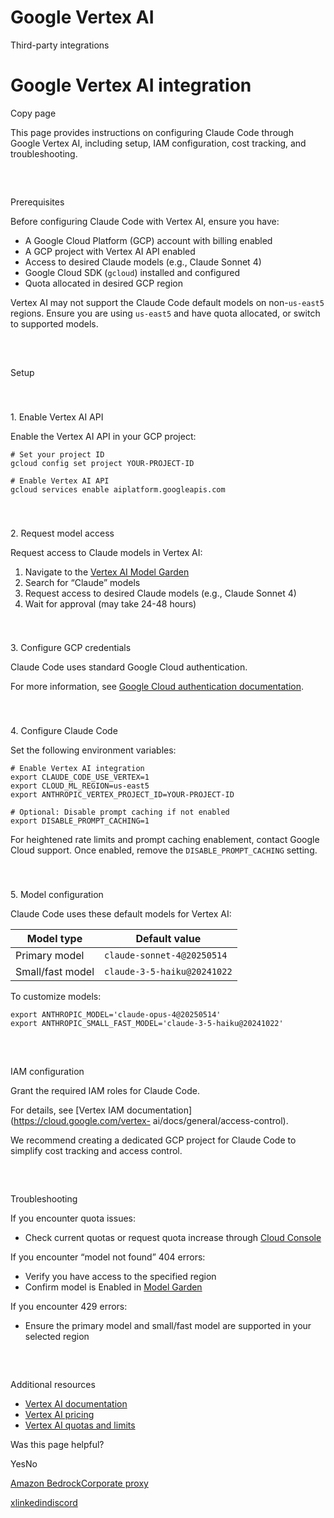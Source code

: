 # Google Vertex AI

Third-party integrations

# Google Vertex AI integration

Copy page

This page provides instructions on configuring Claude Code through Google
Vertex AI, including setup, IAM configuration, cost tracking, and
troubleshooting.

##

​

Prerequisites

Before configuring Claude Code with Vertex AI, ensure you have:

  * A Google Cloud Platform (GCP) account with billing enabled
  * A GCP project with Vertex AI API enabled
  * Access to desired Claude models (e.g., Claude Sonnet 4)
  * Google Cloud SDK (`gcloud`) installed and configured
  * Quota allocated in desired GCP region

Vertex AI may not support the Claude Code default models on non-`us-east5`
regions. Ensure you are using `us-east5` and have quota allocated, or switch
to supported models.

##

​

Setup

###

​

1\. Enable Vertex AI API

Enable the Vertex AI API in your GCP project:

    
    
    # Set your project ID
    gcloud config set project YOUR-PROJECT-ID
    
    # Enable Vertex AI API
    gcloud services enable aiplatform.googleapis.com
    

###

​

2\. Request model access

Request access to Claude models in Vertex AI:

  1. Navigate to the [Vertex AI Model Garden](https://console.cloud.google.com/vertex-ai/model-garden)
  2. Search for “Claude” models
  3. Request access to desired Claude models (e.g., Claude Sonnet 4)
  4. Wait for approval (may take 24-48 hours)

###

​

3\. Configure GCP credentials

Claude Code uses standard Google Cloud authentication.

For more information, see [Google Cloud authentication
documentation](https://cloud.google.com/docs/authentication).

###

​

4\. Configure Claude Code

Set the following environment variables:

    
    
    # Enable Vertex AI integration
    export CLAUDE_CODE_USE_VERTEX=1
    export CLOUD_ML_REGION=us-east5
    export ANTHROPIC_VERTEX_PROJECT_ID=YOUR-PROJECT-ID
    
    # Optional: Disable prompt caching if not enabled
    export DISABLE_PROMPT_CACHING=1
    

For heightened rate limits and prompt caching enablement, contact Google Cloud
support. Once enabled, remove the `DISABLE_PROMPT_CACHING` setting.

###

​

5\. Model configuration

Claude Code uses these default models for Vertex AI:

Model type| Default value  
---|---  
Primary model| `claude-sonnet-4@20250514`  
Small/fast model| `claude-3-5-haiku@20241022`  
  
To customize models:

    
    
    export ANTHROPIC_MODEL='claude-opus-4@20250514'
    export ANTHROPIC_SMALL_FAST_MODEL='claude-3-5-haiku@20241022'
    

##

​

IAM configuration

Grant the required IAM roles for Claude Code.

For details, see [Vertex IAM documentation](https://cloud.google.com/vertex-
ai/docs/general/access-control).

We recommend creating a dedicated GCP project for Claude Code to simplify cost
tracking and access control.

##

​

Troubleshooting

If you encounter quota issues:

  * Check current quotas or request quota increase through [Cloud Console](https://cloud.google.com/docs/quotas/view-manage)

If you encounter “model not found” 404 errors:

  * Verify you have access to the specified region
  * Confirm model is Enabled in [Model Garden](https://console.cloud.google.com/vertex-ai/model-garden)

If you encounter 429 errors:

  * Ensure the primary model and small/fast model are supported in your selected region

##

​

Additional resources

  * [Vertex AI documentation](https://cloud.google.com/vertex-ai/docs)
  * [Vertex AI pricing](https://cloud.google.com/vertex-ai/pricing)
  * [Vertex AI quotas and limits](https://cloud.google.com/vertex-ai/docs/quotas)

Was this page helpful?

YesNo

[Amazon Bedrock](/en/docs/claude-code/amazon-bedrock)[Corporate
proxy](/en/docs/claude-code/corporate-proxy)

[x](https://x.com/AnthropicAI)[linkedin](https://www.linkedin.com/company/anthropicresearch)[discord](https://www.anthropic.com/discord)

